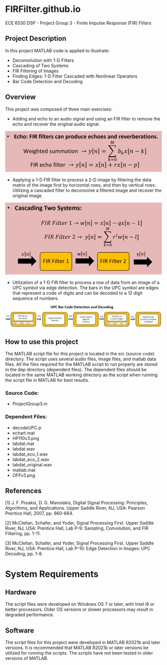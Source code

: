 # FIRFilter.github.io
ECE 6530 DSP - Project Group 3 - Finite Impulse Response (FIR) Filters

 ## Project Description
 In this project MATLAB code is applied to illustrate:
- Deconvolution with 1-D Filters 
- Cascading of Two Systems
- FIR Filtering of Images
- Finding Edges: 1-D Filter Cascaded with Nonlinear Operators
- Bar Code Detection and Decoding

## Overview
This project was composed of three main exercises:

- Adding and echo to an audio signal and using an FIR filter to remove the echo and recover the original audio signal.

![image for audio signal processing](https://github.com/bgrzybowski/FIRFilter.github.io/blob/main/doc/AudioSignalEchoEquations.PNG)

- Applying a 1-D FIR filter to process a 2-D image by filtering the data matrix of the image first by horizontal rows, and then by vertical rows. Utilizing a cascaded filter to deconvolve a filtered image and recover the original image. 

![image for image filtering and deconvolution](https://github.com/bgrzybowski/FIRFilter.github.io/blob/main/doc/CascadingTwoSystemsDiagram.PNG)

- Utilization of a 1-D FIR filter to process a row of data from an image of a UPC symbol via edge detection. The bars in the UPC symbol are edges that represent a code of digits and can be decoded to a 12 digit sequence of numbers. 

![image for UPC decoding block diagram](https://github.com/bgrzybowski/FIRFilter.github.io/blob/main/doc/UPCdiagram.PNG)

## How to use this project
The MATLAB script file for this project is located in the src (source code) directory. The script uses several audio files, image files, and matlab data files. All the files required for the MATLAB script to run properly are stored in the dep directory (dependent files). The dependent files should be located in the same MATLAB working directory as the script when running the script file in MATLAB for best results.  

### Source Code: 
- ProjectGroup3.m

### Dependent Files: 
- decodeUPC.p
- echart.mat
- HP110v3.png
- labdat.mat
- labdat.wav
- labdat_eco_1.wav
- labdat_eco_2.wav
- labdat_original.wav
- matlab.mat
- OFFv3.png

## References

[1] J. F. Proakis, D. G. Manolakis, Digital Signal Processing: Principles, Algorithms, and Applications. Upper Saddle River, NJ, USA: Pearson Prentice Hall, 2007, pp. 660-664.

[2] McClellan, Schafer, and Yoder, Signal Processing First. Upper Saddle River, NJ, USA: Prentice Hall, Lab P-9: Sampling, Convolution, and FIR Filtering, pp. 1-11.

[3] McClellan, Schafer, and Yoder, Signal Processing First. Upper Saddle River, NJ, USA: Prentice Hall, Lab P-10: Edge Detection in Images: UPC Decoding, pp. 1-8.

# System Requirements

## Hardware
The script files were developed on Windows OS 7 or later, with Intel i9 or better processors. Older OS versions or slower processors may result in degraded performance. 

## Software
The script files for this project were developed in MATLAB R2021b and later versions. It is recommended that MATLAB R2021b or later versions be utilized for running the scripts. The scripts have not been tested in older versions of MATLAB.
